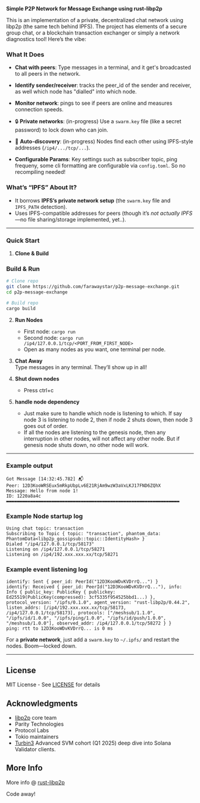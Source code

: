 **Simple P2P Network for Message Exchange using rust-libp2p**

This is an implementation of a private, decentralized chat network using libp2p (the same tech behind IPFS). The project has elements of a secure group chat, or a blockchain transaction exchanger or simply a network diagnostics tool! Here’s the vibe:

### **What It Does**
- **Chat with peers**: Type messages in a terminal, and it get's broadcasted to all peers in the network.
- **Identify sender/receiver**: tracks the peer_id of the sender and receiver, as well which node has "dialled" into which node.
- **Monitor network**: pings to see if peers are online and measures connection speeds.
- 🔒 **Private networks**: (in-progress) Use a `swarm.key` file (like a secret password) to lock down who can join.
- 📡 **Auto-discovery**: (in-progress) Nodes find each other using IPFS-style addresses (`/ip4/.../tcp/...`).

- **Configurable Params**: Key settings such as subscriber topic, ping frequeny, some cli formatting are configurable via `config.toml`. So no recompiling needed!

### **What’s “IPFS” About It?**
- It borrows **IPFS’s private network setup** (the `swarm.key` file and `IPFS_PATH` detection).
- Uses IPFS-compatible addresses for peers (though it’s *not actually IPFS*—no file sharing/storage implemented, yet..).

---

### **Quick Start**
1. **Clone & Build**  

### Build & Run
```bash
# Clone repo
git clone https://github.com/farawaystar/p2p-message-exchange.git
cd p2p-message-exchange
 ```

```bash
# Build repo
cargo build
```

2. **Run Nodes**  
   - First node: `cargo run`  
   - Second node: `cargo run /ip4/127.0.0.1/tcp/<PORT_FROM_FIRST_NODE>`
   - Open as many nodes as you want, one terminal per node.

3. **Chat Away**  
   Type messages in any terminal. They’ll show up in all!

4. **Shut down nodes**
   - Press ctrl+c

5. **handle node dependency**
   - Just make sure to handle which node is listening to which. If say node 3 is listening to node 2, then if node 2 shuts down, then node 3 goes out of order.
   - If all the nodes are listening to the genesis node, then any interruption in other nodes, will not affect any other node. But if genesis node shuts down, no other node will work. 

---

### Example output
```text
Got Message [14:32:45.782] 📬
Peer: 12D3KooWRSEux5mRkpUbpLv6E21RjAm9wzW3aVxLKJ17FND6ZQhX
Message: Hello from node 1!
ID: 1220a8a4c
▬▬▬▬▬▬▬▬▬▬▬▬▬▬▬▬▬▬▬▬▬▬▬▬▬▬▬▬▬▬▬▬▬▬▬▬▬▬▬▬▬▬▬▬▬▬▬▬▬▬▬▬▬▬▬▬▬▬▬▬▬▬▬▬▬
```

### Example Node startup log
```text
Using chat topic: transaction
Subscribing to Topic { topic: "transaction", phantom_data: PhantomData<libp2p_gossipsub::topic::IdentityHash> }
Dialed "/ip4/127.0.0.1/tcp/58173"
Listening on /ip4/127.0.0.1/tcp/58271
Listening on /ip4/192.xxx.xxx.xx/tcp/58271
```

### Example event listening log
```text
identify: Sent { peer_id: PeerId("12D3KooWDvKVDrrQ...") }
identify: Received { peer_id: PeerId("12D3KooWDvKVDrrQ..."), info: Info { public_key: PublicKey { publickey: Ed25519(PublicKey(compressed): 3cf5335f954525bbd1...) }, protocol_version: "/ipfs/0.1.0", agent_version: "rust-libp2p/0.44.2", listen_addrs: [/ip4/192.xxx.xxx.xx/tcp/58173, /ip4/127.0.0.1/tcp/58173], protocols: ["/meshsub/1.1.0", "/ipfs/id/1.0.0", "/ipfs/ping/1.0.0", "/ipfs/id/push/1.0.0", "/meshsub/1.0.0"], observed_addr: /ip4/127.0.0.1/tcp/58272 } }
ping: rtt to 12D3KooWDvKVDrrQ... is 0 ms
```

For a **private network**, just add a `swarm.key` to `~/.ipfs/` and restart the nodes. Boom—locked down.

---

## License

MIT License - See [LICENSE](https://github.com/libp2p/rust-libp2p/blob/master/LICENSE) for details

## Acknowledgments

- [libp2p](https://github.com/libp2p/rust-libp2p/tree/master) core team
- Parity Technologies
- Protocol Labs
- Tokio maintainers
- [Turbin3](https://turbin3.com) Advanced SVM cohort (Q1 2025) deep dive into Solana Validator clients.


## More Info 
More info @ [rust-libp2p](https://github.com/libp2p/rust-libp2p/tree/master/examples/ipfs-private)

Code away!
